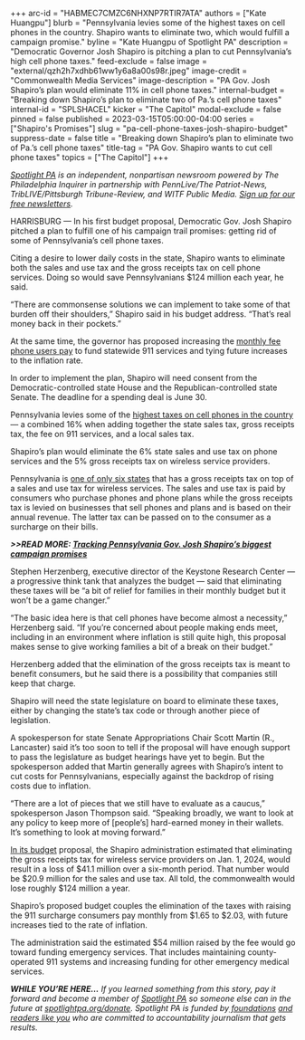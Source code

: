 +++
arc-id = "HABMEC7CMZC6NHXNP7RTIR7ATA"
authors = ["Kate Huangpu"]
blurb = "Pennsylvania levies some of the highest taxes on cell phones in the country. Shapiro wants to eliminate two, which would fulfill a campaign promise."
byline = "Kate Huangpu of Spotlight PA"
description = "Democratic Governor Josh Shapiro is pitching a plan to cut Pennsylvania’s high cell phone taxes."
feed-exclude = false
image = "external/qzh2h7xdhb61ww1y6a8a00s98r.jpeg"
image-credit = "Commonwealth Media Services"
image-description = "PA Gov. Josh Shapiro’s plan would eliminate 11% in cell phone taxes."
internal-budget = "Breaking down Shapiro’s plan to eliminate two of Pa.’s cell phone taxes"
internal-id = "SPLSHACEL"
kicker = "The Capitol"
modal-exclude = false
pinned = false
published = 2023-03-15T05:00:00-04:00
series = ["Shapiro's Promises"]
slug = "pa-cell-phone-taxes-josh-shapiro-budget"
suppress-date = false
title = "Breaking down Shapiro’s plan to eliminate two of Pa.’s cell phone taxes"
title-tag = "PA Gov. Shapiro wants to cut cell phone taxes"
topics = ["The Capitol"]
+++

<a href="https://www.spotlightpa.org/"><i>Spotlight PA</i></a><i> is an independent, nonpartisan newsroom powered by The Philadelphia Inquirer in partnership with PennLive/The Patriot-News, TribLIVE/Pittsburgh Tribune-Review, and WITF Public Media. </i><a href="https://www.spotlightpa.org/newsletters"><i>Sign up for our free newsletters</i></a><i>.</i>

HARRISBURG — In his first budget proposal, Democratic Gov. Josh Shapiro pitched a plan to fulfill one of his campaign trail promises: getting rid of some of Pennsylvania’s cell phone taxes.

Citing a desire to lower daily costs in the state, Shapiro wants to eliminate both the sales and use tax and the gross receipts tax on cell phone services. Doing so would save Pennsylvanians $124 million each year, he said.

<script src="https://www.spotlightpa.org/embed.js" async></script><div data-spl-embed-version="1" data-spl-src="https://www.spotlightpa.org/embeds/newsletter/"></div>


“There are commonsense solutions we can implement to take some of that burden off their shoulders,” Shapiro said in his budget address. “That’s real money back in their pockets.”

At the same time, the governor has proposed increasing the <a href="https://web.archive.org/20230126110758/https://www.pema.pa.gov/911-Program/Surcharge-Remittance/Pages/default.aspx#:~:text=Pennsylvania%20911%20Surcharge,by%20a%20provider%20or%20seller.">monthly fee phone users pay</a> to fund statewide 911 services and tying future increases to the inflation rate.

In order to implement the plan, Shapiro will need consent from the Democratic-controlled state House and the Republican-controlled state Senate. The deadline for a spending deal is June 30.

Pennsylvania levies some of the <a href="https://files.taxfoundation.org/20221219170805/Excise-Taxes-and-Fees-on-Wireless-Services-Increase-Again-in-2022.pdf?_gl=1*1drbdd6*_ga*MTU5NzQ3MDAxMS4xNjc1Nzc2MzYx*_ga_FP7KWDV08V*MTY3ODM3MzM2Mi42LjEuMTY3ODM3MzQwMy4xOS4wLjA.">highest taxes on cell phones in the country</a> — a combined 16% when adding together the state sales tax, gross receipts tax, the fee on 911 services, and a local sales tax.

Shapiro’s plan would eliminate the 6% state sales and use tax on phone services and the 5% gross receipts tax on wireless service providers.

Pennsylvania is <a href="https://files.taxfoundation.org/20221219170805/Excise-Taxes-and-Fees-on-Wireless-Services-Increase-Again-in-2022.pdf?_gl=1*1drbdd6*_ga*MTU5NzQ3MDAxMS4xNjc1Nzc2MzYx*_ga_FP7KWDV08V*MTY3ODM3MzM2Mi42LjEuMTY3ODM3MzQwMy4xOS4wLjA.">one of only six states</a> that has a gross receipts tax on top of a sales and use tax for wireless services. The sales and use tax is paid by consumers who purchase phones and phone plans while the gross receipts tax is levied on businesses that sell phones and plans and is based on their annual revenue. The latter tax can be passed on to the consumer as a surcharge on their bills.

<i><b>&gt;&gt;READ MORE: </b></i><a href="https://www.spotlightpa.org/news/2023/02/Pennsylvania-Shapiro-environment-economy-justice-elections/" target="_blank"><i><b>Tracking Pennsylvania Gov. Josh Shapiro’s biggest campaign promises</b></i></a>

Stephen Herzenberg, executive director of the Keystone Research Center — a progressive think tank that analyzes the budget — said that eliminating these taxes will be “a bit of relief for families in their monthly budget but it won’t be a game changer.”

“The basic idea here is that cell phones have become almost a necessity,” Herzenberg said. “If you’re concerned about people making ends meet, including in an environment where inflation is still quite high, this proposal makes sense to give working families a bit of a break on their budget.”

Herzenberg added that the elimination of the gross receipts tax is meant to benefit consumers, but he said there is a possibility that companies still keep that charge.

Shapiro will need the state legislature on board to eliminate these taxes, either by changing the state’s tax code or through another piece of legislation.

A spokesperson for state Senate Appropriations Chair Scott Martin (R., Lancaster) said it’s too soon to tell if the proposal will have enough support to pass the legislature as budget hearings have yet to begin. But the spokesperson added that Martin generally agrees with Shapiro’s intent to cut costs for Pennsylvanians, especially against the backdrop of rising costs due to inflation.

“There are a lot of pieces that we still have to evaluate as a caucus,” spokesperson Jason Thompson said. “Speaking broadly, we want to look at any policy to keep more of [people’s] hard-earned money in their wallets. It’s something to look at moving forward.”

<a href="https://www.shapirobudget.pa.gov/wp-content/uploads/2023/03/2023-24%20Budget.pdf">In its budget</a> proposal, the Shapiro administration estimated that eliminating the gross receipts tax for wireless service providers on Jan. 1, 2024, would result in a loss of $41.1 million over a six-month period. That number would be $20.9 million for the sales and use tax. All told, the commonwealth would lose roughly $124 million a year.

<script src="https://www.spotlightpa.org/embed.js" async></script><div data-spl-embed-version="1" data-spl-src="https://www.spotlightpa.org/embeds/donate/?teaser_text=Support%20Spotlight%20PA's%20vital%20investigative%20and%20public-service%20journalism%20and%20%3Cb%3Eall%20gifts%20will%20be%20DOUBLED%3C%2Fb%3E%20until%20March%2025%20thanks%20to%20a%20generous%20matching%20gift%20from%20the%20Benter%20Foundation%20in%20Pittsburgh.&eyebrow_text=SUPPORT%20SPOTLIGHT%20PA"></div>


Shapiro’s proposed budget couples the elimination of the taxes with raising the 911 surcharge consumers pay monthly from $1.65 to $2.03, with future increases tied to the rate of inflation.

The administration said the estimated $54 million raised by the fee would go toward funding emergency services. That includes maintaining county-operated 911 systems and increasing funding for other emergency medical services.

<i><b>WHILE YOU’RE HERE...</b></i><i> If you learned something from this story, pay it forward and become a member of </i><a href="https://www.spotlightpa.org/"><i>Spotlight PA</i></a><i> so someone else can in the future at </i><a href="https://www.spotlightpa.org/donate"><i>spotlightpa.org/donate</i></a><i>. Spotlight PA is funded by</i><a href="https://www.spotlightpa.org/support"><i> foundations</i></a><i> </i><a href="https://www.spotlightpa.org/support"><i>and readers like you</i></a><i> who are committed to accountability journalism that gets results.</i>
